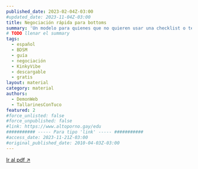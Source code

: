 ```yaml
---
published_date: 2023-02-04Z-03:00
#updated_date: 2023-11-04Z-03:00
title: Negociación rápida para bottoms
summary: 'Un modelo para quienes que no quieren usar una checklist o tener una negociación larga, y quieren un modelo pre-hecho para establecer gustos, necesidades, intenciones, preferencias, límites, entre otros.'
# TODO llenar el summary
tags:
  - español
  - BDSM
  - guía
  - negociación
  - KinkyVibe
  - descargable
  - gratis
layout: material
category: material
authors:
  - DemonWeb
  - TallarinesConTuco
featured: 2
#force_unlisted: false
#force_unpublished: false
#link: https://www.altoporno.gay/edu
########### ----- Para tipo 'link' ----- ###########
#access_date: 2023-11-21Z-03:00
#original_published_date: 2010-04-03Z-03:00
---
```


<script>
    import guia from '$lib/posts/media/negociacion-para-bottoms/1.pdf'
</script>

<object aria-label="Guía de negociación para bottoms" data={guia} type="application/pdf" width="50rem" height="1000px">
<a href={guia} class="cta">Ir al pdf ↗️</a>
</object>
